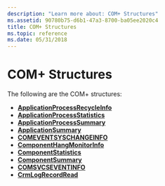 ```yaml
---
description: "Learn more about: COM+ Structures"
ms.assetid: 90780b75-d6b1-47a3-8700-ba05ee2020c4
title: COM+ Structures
ms.topic: reference
ms.date: 05/31/2018
---
```


# COM+ Structures

The following are the COM+ structures:

-   [**ApplicationProcessRecycleInfo**](/windows/desktop/api/ComSvcs/ns-comsvcs-applicationprocessrecycleinfo)
-   [**ApplicationProcessStatistics**](/windows/desktop/api/ComSvcs/ns-comsvcs-applicationprocessstatistics)
-   [**ApplicationProcessSummary**](/windows/desktop/api/ComSvcs/ns-comsvcs-applicationprocesssummary)
-   [**ApplicationSummary**](/windows/desktop/api/ComSvcs/ns-comsvcs-applicationsummary)
-   [**COMEVENTSYSCHANGEINFO**](/windows/win32/api/eventsys/ns-eventsys-comeventsyschangeinfo)
-   [**ComponentHangMonitorInfo**](/windows/desktop/api/ComSvcs/ns-comsvcs-componenthangmonitorinfo)
-   [**ComponentStatistics**](/windows/desktop/api/ComSvcs/ns-comsvcs-componentstatistics)
-   [**ComponentSummary**](/windows/desktop/api/ComSvcs/ns-comsvcs-componentsummary)
-   [**COMSVCSEVENTINFO**](/windows/win32/api/comsvcs/ns-comsvcs-comsvcseventinfo)
-   [**CrmLogRecordRead**](/windows/win32/api/comsvcs/ns-comsvcs-crmlogrecordread)

 

 



